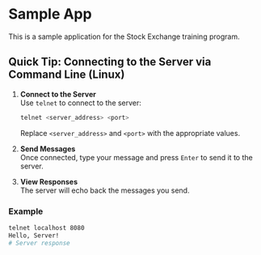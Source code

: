 # Sample App

This is a sample application for the Stock Exchange training program.

## Quick Tip: Connecting to the Server via Command Line (Linux)

1. **Connect to the Server**  
    Use `telnet` to connect to the server:
    ```bash
    telnet <server_address> <port>
    ```
    Replace `<server_address>` and `<port>` with the appropriate values.

2. **Send Messages**  
    Once connected, type your message and press `Enter` to send it to the server.

3. **View Responses**  
    The server will echo back the messages you send.

### Example

```bash
telnet localhost 8080
Hello, Server!
# Server response
```
